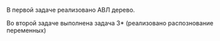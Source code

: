 В первой задаче реализовано АВЛ дерево.

Во второй задаче выполнена задача 3* (реализовано распознование переменных)